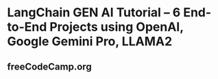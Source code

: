 # LangChain GEN AI Tutorial – 6 End-to-End Projects using OpenAI, Google Gemini Pro, LLAMA2  
## freeCodeCamp.org

